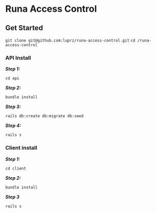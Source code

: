 # Runa Access Control


## Get Started

`git clone git@github.com:luprz/runa-access-control.git`
`cd /runa-access-control`

### API Install

***Step 1:*** 

`cd api`

***Step 2:*** 

`bundle install`

***Step 3:*** 

`rails db:create db:migrate db:seed`

***Step 4:*** 

`rails s`

### Client install

***Step 1:*** 

`cd client`

***Step 2:*** 

`bundle install`

***Step 3*** 

`rails s`
